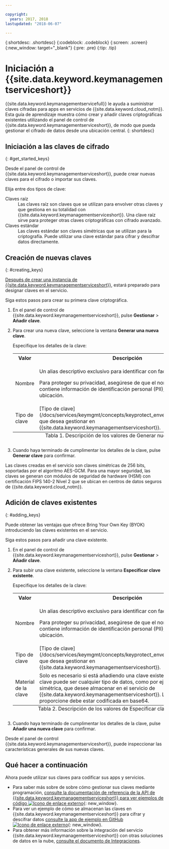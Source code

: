 ```yaml
---

copyright:
  years: 2017, 2018
lastupdated: "2018-06-07"

---
```


{:shortdesc: .shortdesc}
{:codeblock: .codeblock}
{:screen: .screen}
{:new_window: target="_blank"}
{:pre: .pre}
{:tip: .tip}

# Iniciación a {{site.data.keyword.keymanagementserviceshort}}

{{site.data.keyword.keymanagementservicefull}} le ayuda a suministrar claves cifradas para apps en servicios de {{site.data.keyword.cloud_notm}}. Esta guía de aprendizaje muestra cómo crear y añadir claves criptográficas existentes utilizando el panel de control de {{site.data.keyword.keymanagementserviceshort}}, de modo que pueda gestionar el cifrado de datos desde una ubicación central.
{: shortdesc}

## Iniciación a las claves de cifrado
{: #get_started_keys}

Desde el panel de control de {{site.data.keyword.keymanagementserviceshort}}, puede crear nuevas claves para el cifrado o importar sus claves. 

Elija entre dos tipos de clave:

<dl>
  <dt>Claves raíz</dt>
    <dd>Las claves raíz son claves que se utilizan para envolver otras claves y que gestiona en su totalidad con {{site.data.keyword.keymanagementserviceshort}}. Una clave raíz sirve para proteger otras claves criptográficas con cifrado avanzado.</dd>
  <dt>Claves estándar</dt>
    <dd>Las claves estándar son claves simétricas que se utilizan para la criptografía. Puede utilizar una clave estándar para cifrar y descifrar datos directamente.</dd>
</dl>

## Creación de nuevas claves
{: #creating_keys}

[Después de crear una instancia de {{site.data.keyword.keymanagementserviceshort}}](https://console.ng.bluemix.net/catalog/services/key-protect/?taxonomyNavigation=apps), estará preparado para designar claves en el servicio. 

Siga estos pasos para crear su primera clave criptográfica. 

1. En el panel de control de {{site.data.keyword.keymanagementserviceshort}}, pulse **Gestionar** &gt; **Añadir clave**.
2. Para crear una nueva clave, seleccione la ventana **Generar una nueva clave**.

    Especifique los detalles de la clave:

    <table>
      <tr>
        <th>Valor</th>
        <th>Descripción</th>
      </tr>
      <tr>
        <td>Nombre</td>
        <td>
          <p>Un alias descriptivo exclusivo para identificar con facilidad su clave.</p>
          <p>Para proteger su privacidad, asegúrese de que el nombre de clave no contiene información de identificación personal (PII), como el nombre o la ubicación.</p>
        </td>
      </tr>
      <tr>
        <td>Tipo de clave</td>
        <td>[Tipo de clave](/docs/services/keymgmt/concepts/keyprotect_envelope.html#key_types) que desea gestionar en {{site.data.keyword.keymanagementserviceshort}}.</td>
      </tr>
      <caption style="caption-side:bottom;">Tabla 1. Descripción de los valores de Generar nueva clave</caption>
    </table>

3. Cuando haya terminado de cumplimentar los detalles de la clave, pulse **Generar clave** para confirmar. 

Las claves creadas en el servicio son claves simétricas de 256 bits, soportadas por el algoritmo AES-GCM. Para una mayor seguridad, las claves se generan con módulos de seguridad de hardware (HSM) con certificación FIPS 140-2 Nivel 2 que se ubican en centros de datos seguros de {{site.data.keyword.cloud_notm}}. 

## Adición de claves existentes
{: #adding_keys}

Puede obtener las ventajas que ofrece Bring Your Own Key (BYOK) introduciendo las claves existentes en el servicio. 

Siga estos pasos para añadir una clave existente.

1. En el panel de control de {{site.data.keyword.keymanagementserviceshort}}, pulse **Gestionar** &gt; **Añadir clave**.
2. Para subir una clave existente, seleccione la ventana **Especificar clave existente**.

    Especifique los detalles de la clave:

    <table>
      <tr>
        <th>Valor</th>
        <th>Descripción</th>
      </tr>
      <tr>
        <td>Nombre</td>
        <td>
          <p>Un alias descriptivo exclusivo para identificar con facilidad su clave.</p>
          <p>Para proteger su privacidad, asegúrese de que el nombre de clave no contiene información de identificación personal (PII), como el nombre o la ubicación.</p>
        </td>
      </tr>
      <tr>
        <td>Tipo de clave</td>
        <td>[Tipo de clave](/docs/services/keymgmt/concepts/keyprotect_envelope.html#key_types) que desea gestionar en {{site.data.keyword.keymanagementserviceshort}}.</td>
      </tr>
      <tr>
        <td>Material de la clave</td>
        <td>Solo es necesario si está añadiendo una clave existente. El material de la clave puede ser cualquier tipo de datos, como por ejemplo una clave simétrica, que desee almacenar en el servicio de {{site.data.keyword.keymanagementserviceshort}}. La clave que proporcione debe estar codificada en base64.</td>
      </tr>
      <caption style="caption-side:bottom;">Tabla 2. Descripción de los valores de Especificar clave existente</caption>
    </table>

3. Cuando haya terminado de cumplimentar los detalles de la clave, pulse **Añadir una nueva clave** para confirmar. 

Desde el panel de control {{site.data.keyword.keymanagementserviceshort}}, puede inspeccionar las características generales de sus nuevas claves. 

## Qué hacer a continuación

Ahora puede utilizar sus claves para codificar sus apps y servicios.

- Para saber más sobre de sobre cómo gestionar sus claves mediante programación, [consulte la documentación de referencia de la API de {{site.data.keyword.keymanagementserviceshort}} para ver ejemplos de código ![Icono de enlace externo](../../icons/launch-glyph.svg "Icono de enlace externo")](https://console.bluemix.net/apidocs/639){: new_window}.
- Para ver un ejemplo de cómo se almacenan las claves en {{site.data.keyword.keymanagementserviceshort}} para cifrar y descifrar datos [consulte la app de ejemplo en GitHub ![Icono de enlace externo](../../icons/launch-glyph.svg "Icono de enlace externo")](https://github.com/IBM-Bluemix/key-protect-helloworld-python){: new_window}.
- Para obtener más información sobre la integración del servicio {{site.data.keyword.keymanagementserviceshort}} con otras soluciones de datos en la nube, [consulte el documento de Integraciones](/docs/services/keymgmt/keyprotect_integration.html).
